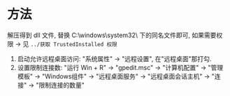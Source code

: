 # 方法

解压得到 dll 文件, 替换 C:\windows\system32\ 下的同名文件即可, 如果需要权限 -> 见 `../获取 TrustedInstalled 权限`

1. 启动允许远程桌面访问: "系统属性" -> "远程设置", 在"远程桌面"那打勾.
1. 设置限制连接数: "运行 Win + R" -> "gpedit.msc" -> "计算机配置" -> "管理模板" -> "Windows组件" -> "远程桌面服务" -> "远程桌面会话主机" -> "连接" -> "限制连接的数量"
